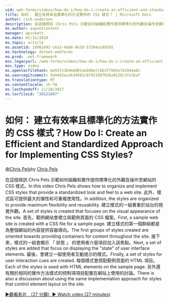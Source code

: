 ```yaml
---
uid: web-forms/videos/how-do-i/how-do-i-create-an-efficient-and-standardized-approach-for-implementing-css-styles
title: 如何： 建立有效率且標準化的方法實作的 CSS 樣式？ | Microsoft Docs
author: rick-anderson
description: 在這個視訊 Chris Pels 示範如何組織和實作提供標準化的外觀及操作至網站的 CSS 樣式。 此外，樣式是...
ms.author: aspnetcontent
manager: wpickett
ms.date: 01/15/2010
ms.topic: article
ms.assetid: 1d902492-c6a3-4ab8-8e3d-57384ac893d5
ms.technology: dotnet-webforms
ms.prod: .net-framework
msc.legacyurl: /web-forms/videos/how-do-i/how-do-i-create-an-efficient-and-standardized-approach-for-implementing-css-styles
msc.type: video
ms.openlocfilehash: be55f23b94dd014a049e7cbb3f70d3e7b194ae6c
ms.sourcegitcommit: 9a9483aceb34591c97451997036a9120c3fe2baf
ms.translationtype: MT
ms.contentlocale: zh-TW
ms.lasthandoff: 11/10/2017
ms.locfileid: "26521897"
---
```

<a name="how-do-i-create-an-efficient-and-standardized-approach-for-implementing-css-styles"></a><span data-ttu-id="90661-105">如何： 建立有效率且標準化的方法實作的 CSS 樣式？</span><span class="sxs-lookup"><span data-stu-id="90661-105">How Do I: Create an Efficient and Standardized Approach for Implementing CSS Styles?</span></span>
====================
<span data-ttu-id="90661-106">由[Chris Pels](https://twitter.com/chrispels)</span><span class="sxs-lookup"><span data-stu-id="90661-106">by [Chris Pels](https://twitter.com/chrispels)</span></span>

<span data-ttu-id="90661-107">在這個視訊 Chris Pels 示範如何組織和實作提供標準化的外觀及操作至網站的 CSS 樣式。</span><span class="sxs-lookup"><span data-stu-id="90661-107">In this video Chris Pels shows how to organize and implement CSS styles that provide a standardized look and feel to a web site.</span></span> <span data-ttu-id="90661-108">此外，樣式區可提供最大的彈性和可重複使用性。</span><span class="sxs-lookup"><span data-stu-id="90661-108">In addition, the styles are organized to provide maximum flexibility and reusability.</span></span> <span data-ttu-id="90661-109">建立樣式的一組著重於站台的視覺外觀。</span><span class="sxs-lookup"><span data-stu-id="90661-109">A set of styles is created that focuses on the visual appearance of the site.</span></span> <span data-ttu-id="90661-110">首先，範例網站會建立與範例頁面的 CSS 檔案。</span><span class="sxs-lookup"><span data-stu-id="90661-110">First, a sample web site is created with a CSS file for a sample page.</span></span> <span data-ttu-id="90661-111">建立樣式的第一個群組都是為整個網站的內容提供容器導向。</span><span class="sxs-lookup"><span data-stu-id="90661-111">The first groups of styles created are oriented towards providing containers for content throughout the site.</span></span> <span data-ttu-id="90661-112">接下來，樣式的一組會顯示 「 狀態 」 的使用者介面項目加入該焦點。</span><span class="sxs-lookup"><span data-stu-id="90661-112">Next, a set of styles are added that focus on displaying the "state" of user interface elements.</span></span> <span data-ttu-id="90661-113">最後，會建立一組使用者互動提示的樣式。</span><span class="sxs-lookup"><span data-stu-id="90661-113">Finally, a set of styles for user interaction cues are created.</span></span> <span data-ttu-id="90661-114">每個樣式會搭配範例頁面的 HTML 項目。</span><span class="sxs-lookup"><span data-stu-id="90661-114">Each of the styles is used with HTML elements on the sample page.</span></span> <span data-ttu-id="90661-115">另外還有關於相同的實作方法樣式的控制項項目配置在網站上使用的討論。</span><span class="sxs-lookup"><span data-stu-id="90661-115">There is also a discussion about using the same implementation approach for styles that control element layout on the site.</span></span>

[<span data-ttu-id="90661-116">&#9654;觀看影片 （27 分鐘）</span><span class="sxs-lookup"><span data-stu-id="90661-116">&#9654; Watch video (27 minutes)</span></span>](https://channel9.msdn.com/Blogs/ASP-NET-Site-Videos/how-do-i-create-an-efficient-and-standardized-approach-for-implementing-css-styles)
